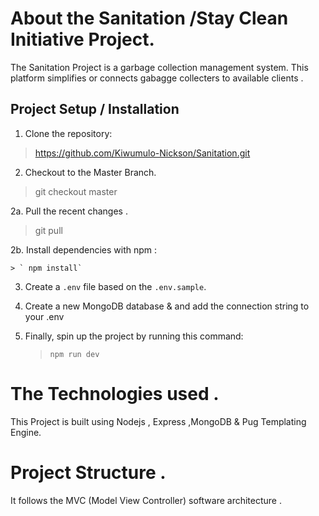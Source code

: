 # About the  Sanitation /Stay Clean Initiative  Project.
The Sanitation Project  is   a garbage collection management system.
This platform simplifies or connects  gabagge collecters to  available  clients .

## Project  Setup / Installation
1. Clone the repository:
>  https://github.com/Kiwumulo-Nickson/Sanitation.git

2. Checkout to the Master Branch.
>  git checkout master

2a. Pull the recent changes .
>  git pull
 
2b. Install dependencies with npm :

    > ` npm install`

3. Create a `.env` file based on the `.env.sample`.

>

4.  Create  a  new MongoDB  database  & and add the connection string to your .env

5. Finally, spin up the project by running this command:

    > `npm run dev`

# The Technologies used .

This  Project  is  built using Nodejs , Express ,MongoDB & Pug Templating Engine.

# Project Structure .
It follows the MVC (Model View Controller) software architecture .


  



 
